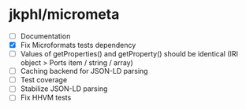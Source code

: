 # jkphl/micrometa

* [ ] Documentation
* [x] Fix Microformats tests dependency
* [ ] Values of getProperties() and getProperty() should be identical (IRI object > Ports item / string / array)
* [ ] Caching backend for JSON-LD parsing
* [ ] Test coverage
* [ ] Stabilize JSON-LD parsing
* [ ] Fix HHVM tests
